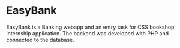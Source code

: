 # EasyBank
 EasyBank is a Banking webapp and an entry task for CSS bookshop internship application. The backend was developed with PHP and connected to the database.
